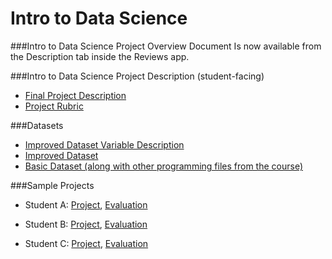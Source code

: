 # Intro to Data Science

###Intro to Data Science Project Overview Document
Is now available from the Description tab inside the Reviews app.

###Intro to Data Science Project Description (student-facing)
* <a href="https://docs.google.com/document/d/16T3kirC0IxvtfxlZb7n5kOz5xFF_JTwrG31J2OZj8KM/pub" target="_blank">Final Project Description</a>
* <a href="https://docs.google.com/a/knowlabs.com/document/d/1ZWdmlEgtRhreyN7AaiEfoYP70GqxOZqrajWtzIov8HM/pub" target="_blank">Project Rubric</a>

###Datasets
* <a href="https://s3.amazonaws.com/uploads.hipchat.com/23756/665149/05bgLZqSsMycnkg/turnstile-weather-variables.pdf" target="_blank">Improved Dataset Variable Description</a>
* <a href="https://www.dropbox.com/s/1lpoeh2w6px4diu/improved-dataset.zip" target="_blank">Improved Dataset</a>
* <a href="https://www.dropbox.com/s/blf5osto696bm4h/intro_to_ds_programming_files.zip" target="_blank">Basic Dataset (along with other programming files from the course)</a>

###Sample Projects
* Student A: [Project](https://drive.google.com/file/d/0B_b8pPzQ_LgaYlJ1WFBKSHhrdkU/view?usp=sharing), [Evaluation](https://drive.google.com/file/d/0B_b8pPzQ_LgaNlV0VU1ySk80UW8/view?usp=sharing)

* Student B: [Project](https://drive.google.com/file/d/0B_b8pPzQ_LgaVXJSQzhJQXBfOG8/view?usp=sharing), [Evaluation](https://drive.google.com/file/d/0B_b8pPzQ_LgaTm9ZSjBHaHh4dHc/view?usp=sharing)

* Student C: [Project](https://drive.google.com/file/d/0B_b8pPzQ_Lgac1EyV1ZocW5PTms/view?usp=sharing), [Evaluation](https://drive.google.com/file/d/0B_b8pPzQ_LgaVWRHbGJxcVpJVzA/view?usp=sharing)

